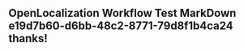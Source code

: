 <properties
ms.topic="hero-topic"
ms.test1="hero-topic"
ms.test2="test"/>


## OpenLocalization Workflow Test MarkDown e19d7b60-d6bb-48c2-8771-79d8f1b4ca24 thanks!



<!--HONumber=Jul16_HO4-->


